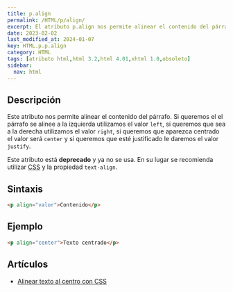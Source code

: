 ```yaml
---
title: p.align
permalink: /HTML/p/align/
excerpt: El atributo p.align nos permite alinear el contenido del párrafo en HTML. Sin embargo, este atributo está deprecado y se recomienda usar CSS en su lugar.
date: 2023-02-02
last_modified_at: 2024-01-07
key: HTML.p.p.align
category: HTML
tags: [atributo html,html 3.2,html 4.01,xhtml 1.0,obsoleto]
sidebar:
  nav: html
---
```


## **Descripción**


Este atributo nos permite alinear el contenido del párrafo. Si queremos el el párrafo se alinee a la izquierda utilizamos el valor `left`, si queremos que sea a la derecha utilizamos el valor `right`, si queremos que aparezca centrado el valor será `center` y si queremos que esté justificado le daremos el valor `justify`.


Este atributo está **deprecado** y ya no se usa. En su lugar se recomienda utilizar [CSS](https://www.manualweb.net/css/) y la propiedad `text-align`.


## **Sintaxis**


```html
<p align="valor">Contenido</p>
```


## **Ejemplo**


```html
<p align="center">Texto centrado</p>
```


## Artículos

- [Alinear texto al centro con CSS](https://lineadecodigo.com/css/alinear-texto-al-centro-css/)
